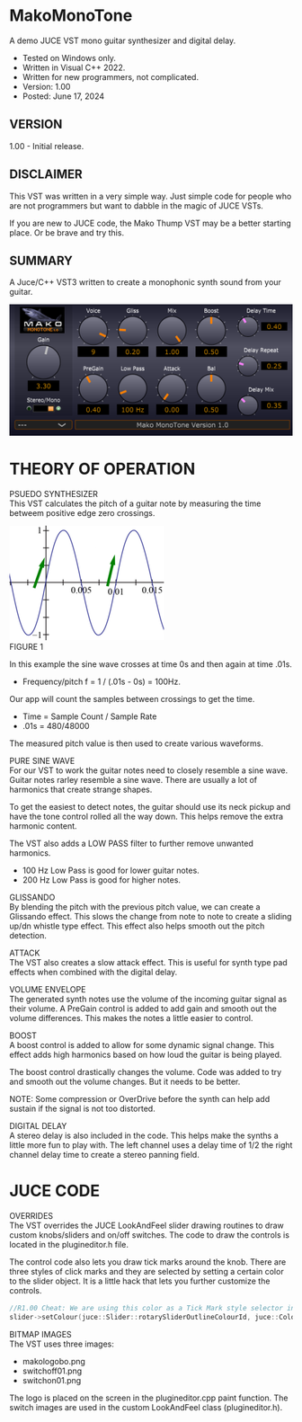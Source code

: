 # MakoMonoTone
A demo JUCE VST mono guitar synthesizer and digital delay.
* Tested on Windows only.
* Written in Visual C++ 2022.
* Written for new programmers, not complicated.
* Version: 1.00
* Posted: June 17, 2024

VERSION
------------------------------------------------------------------
1.00 - Initial release.

DISCLAIMER
------------------------------------------------------------------  
This VST was written in a very simple way. Just simple code for
people who are not programmers but want to dabble in the magic of JUCE VSTs.

If you are new to JUCE code, the Mako Thump VST may be a better
starting place. Or be brave and try this.
       
SUMMARY
------------------------------------------------------------------
A Juce/C++ VST3 written to create a monophonic synth sound from your guitar.

![Demo Image](docs/assets/makomonotonedemo.png)

# THEORY OF OPERATION<br />
PSUEDO SYNTHESIZER  
This VST calculates the pitch of a guitar note by measuring the time betweem positive edge zero crossings.

![Sine Image](docs/assets/sinepitch.png)  
FIGURE 1  

In this example the sine wave crosses at time 0s and then again at time .01s. 
* Frequency/pitch f = 1 / (.01s - 0s) = 100Hz.

Our app will count the samples between crossings to get the time.
* Time = Sample Count / Sample Rate
* .01s = 480/48000

The measured pitch value is then used to create various waveforms. 

PURE SINE WAVE  
For our VST to work the guitar notes need to closely resemble a sine wave. Guitar notes rarley resemble a sine wave. There are usually a lot
of harmonics that create strange shapes. 

To get the easiest to detect notes, the guitar should use its neck pickup and have the tone control rolled all the way down. This helps remove 
the extra harmonic content. 

The VST also adds a LOW PASS filter to further remove unwanted harmonics.
* 100 Hz Low Pass is good for lower guitar notes.
* 200 Hz Low Pass is good for higher notes. 

GLISSANDO  
By blending the pitch with the previous pitch value, we can create a Glissando effect. This slows the change from note to note
to create a sliding up/dn whistle type effect. This effect also helps smooth out the pitch detection.

ATTACK  
The VST also creates a slow attack effect. This is useful for synth type pad effects when combined with the digital delay.

VOLUME ENVELOPE  
The generated synth notes use the volume of the incoming guitar signal as their volume. A PreGain control is added to add gain and smooth out
the volume differences. This makes the notes a little easier to control. 

BOOST  
A boost control is added to allow for some dynamic signal change. This effect adds high harmonics based on how loud the guitar is being played. 

The boost control drastically changes the volume. Code was added to try and smooth out the volume changes. But it needs to be better.

NOTE: Some compression or OverDrive before the synth can help add sustain if the signal is not too distorted. 

DIGITAL DELAY  
A stereo delay is also included in the code. This helps make the synths a little more fun to play with. The left channel uses a delay time of 1/2 
the right channel delay time to create a stereo panning field.

# JUCE CODE  
OVERRIDES  
The VST overrides the JUCE LookAndFeel slider drawing routines to draw custom knobs/sliders and on/off switches. The code to draw the controls is located in
the plugineditor.h file.

The control code also lets you draw tick marks around the knob. There are three styles of click marks and they are selected by setting a certain color to 
the slider object. It is a little hack that lets you further customize the controls. 

```C++
//R1.00 Cheat: We are using this color as a Tick Mark style selector in our drawing function.
slider->setColour(juce::Slider::rotarySliderOutlineColourId, juce::Colour(TickStyle));
```

BITMAP IMAGES  
The VST uses three images:
* makologobo.png
* switchoff01.png
* switchon01.png

The logo is placed on the screen in the plugineditor.cpp paint function.
The switch images are used in the custom LookAndFeel class (plugineditor.h).
